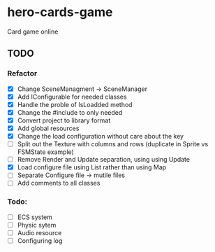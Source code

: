 # hero-cards-game

Card game online

## TODO

### Refactor

-   [x] Change SceneManagment -> SceneManager
-   [x] Add IConfigurable for needed classes
-   [x] Handle the proble of IsLoadded method
-   [x] Change the #include to only needed
-   [x] Convert project to library format
-   [x] Add global resources
-   [x] Change the load configuration without care about the key
-   [ ] Split out the Texture with columns and rows (duplicate in Sprite vs FSMState example)
-   [ ] Remove Render and Update separation, using using Update
-   [x] Load configure file using List rather than using Map
-   [ ] Separate Configure file -> mutile files
-   [ ] Add comments to all classes

### Todo:

-   [ ] ECS system
-   [ ] Physic sytem
-   [ ] Audio resource
-   [ ] Configuring log
